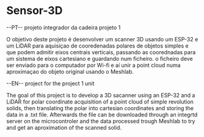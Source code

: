 # Sensor-3D
--PT--
projeto integrador da cadeira projeto 1

O objetivo deste projeto é desenvolver um scanner 3D usando um ESP-32 e um LiDAR para aquisiçao de cooredenadas polares de objetos simples e que podem admitir eixos centrais verticais, passando as coorednadas para um sistema de eixos cartesiano e guardando num ficheiro. o ficheiro deve ser enviado para o computador por Wi-fi e aí unir a point cloud numa aproximaçao do objeto original usando o Meshlab.

--EN--
project for the project 1 unit

The goal of this project is to develop a 3D sacanner using an ESP-32 and a LiDAR for polar coordinate acquisition of a point cloud of simple revolution solids, then translating the polar into cartesian coordinates and storing the data in a .txt file. Afterwards the file can be downloaded through an integrtd server on the microcontroler and the data processed trough Meshlab to try and get an aproximation of the scanned solid.
